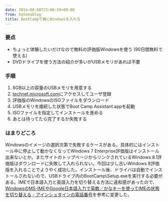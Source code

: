 ```yaml
---
date: 2014-08-08T23:06:59+09:00
from: hatenablog
title: BootCampで雑にWindowsを入れる
---
```


<h3>要点</h3>

<ul>
<li>ちょっと体験したいだけなので無料の評価版Windowsを使う (90日間無料で使える)</li>
<li>DVDドライブを使う方法の紹介が多いがUSBメモリがあれば不要</li>
</ul>


<h3>手順</h3>

<ol>
<li>8GB以上の容量のUSBメモリを用意する</li>
<li>
<a href="http://technet.microsoft.com/ja-jp/evalcenter/dn407368">technet.microsoft.com</a>にアクセスしてユーザ登録</li>
<li>評価版のWindowsのISOファイルをダウンロード</li>
<li>USBメモリを接続した状態でBoot Camp Assistant.appを起動</li>
<li>ISOファイルを指定してインストールを進める</li>
<li>あとは待ってたら完了するか失敗する</li>
</ol>


<h3>はまりどころ</h3>

<p>Windowsのイメージの選択次第で失敗するケースがある。具体的にはインストール中に停止して動かなくなってWindows 7 Enterprise評価版はインストール出来ないとか。またサイトのトップページからリンクされているWindows 8.1評価版はダウンロードに失敗して入れられない。今回は少し古いWindows 8評価版を入れることでようやく成功した。インストール後、ドライバは自動でインストールされないので、USBドライブ内のBootCamp\Setup.exeを実行する必要がある。IMEで日本語入力と英語入力を切り替える方法に違和感があったので、<a href="http://blog.ruedap.com/2011/03/23/mac-windows-bootcamp-ms-ime-google-input-toggle">WindowsのMS-IMEやGoogle日本語入力で英数／かなキーを使ってIMEの状態を切り替える - アインシュタインの電話番号</a>を参考に変更した。</p>

